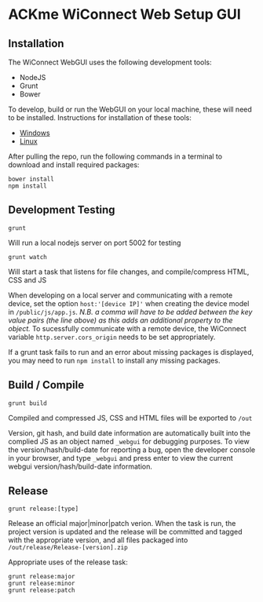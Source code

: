 # ACKme WiConnect Web Setup GUI

## Installation

The WiConnect WebGUI uses the following development tools:
* NodeJS
* Grunt
* Bower

To develop, build or run the WebGUI on your local machine, these will need to be installed. Instructions for installation of these tools:
* [Windows](docs/windows-install.md)
* [Linux](docs/linux-install.md)

After pulling the repo, run the following commands in a terminal to download and install required packages:
```
bower install
npm install
```


## Development Testing

```grunt```

Will run a local nodejs server on port 5002 for testing

```grunt watch```

Will start a task that listens for file changes, and compile/compress HTML, CSS and JS

When developing on a local server and communicating with a remote device, set the option `host:'[device IP]'` when creating the device model in `/public/js/app.js`. _N.B. a comma will have to be added between the key value pairs (the line above) as this adds an additional property to the object._ To sucessfully communicate with a remote device, the WiConnect variable `http.server.cors_origin` needs to be set appropriately.

If a grunt task fails to run and an error about missing packages is displayed, you may need to run `npm install` to install any missing packages.

## Build / Compile

```grunt build```

Compiled and compressed JS, CSS and HTML files will be exported to `/out`

Version, git hash, and build date information are automatically built into the complied JS as an object named `_webgui` for debugging purposes. To view the version/hash/build-date for reporting a bug, open the developer console in your browser, and type `_webgui` and press enter to view the current webgui version/hash/build-date information.

## Release

```grunt release:[type]```

Release an official major|minor|patch verion.
When the task is run, the project version is updated and the release will be committed and tagged with the appropriate version, and all files packaged into `/out/release/Release-[version].zip`

Appropriate uses of the release task:
```
grunt release:major
grunt release:minor
grunt release:patch
```


